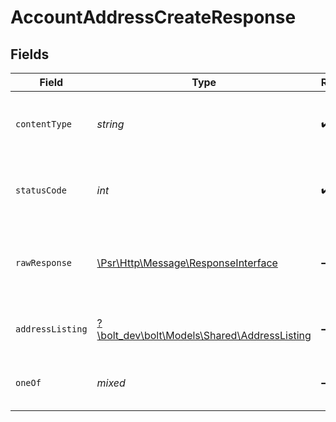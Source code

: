 # AccountAddressCreateResponse


## Fields

| Field                                                                                                        | Type                                                                                                         | Required                                                                                                     | Description                                                                                                  |
| ------------------------------------------------------------------------------------------------------------ | ------------------------------------------------------------------------------------------------------------ | ------------------------------------------------------------------------------------------------------------ | ------------------------------------------------------------------------------------------------------------ |
| `contentType`                                                                                                | *string*                                                                                                     | :heavy_check_mark:                                                                                           | HTTP response content type for this operation                                                                |
| `statusCode`                                                                                                 | *int*                                                                                                        | :heavy_check_mark:                                                                                           | HTTP response status code for this operation                                                                 |
| `rawResponse`                                                                                                | [\Psr\Http\Message\ResponseInterface](https://www.php-fig.org/psr/psr-7/#33-psrhttpmessageresponseinterface) | :heavy_minus_sign:                                                                                           | Raw HTTP response; suitable for custom response parsing                                                      |
| `addressListing`                                                                                             | [?\bolt_dev\bolt\Models\Shared\AddressListing](../../Models/Shared/AddressListing.md)                        | :heavy_minus_sign:                                                                                           | The address was successfully added                                                                           |
| `oneOf`                                                                                                      | *mixed*                                                                                                      | :heavy_minus_sign:                                                                                           | The address is invalid and cannot be added                                                                   |